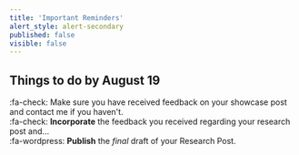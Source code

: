 ```yaml
---
title: 'Important Reminders'
alert_style: alert-secondary
published: false
visible: false
---
```


## Things to do by August 19
:fa-check: Make sure you have received feedback on your showcase post and contact me if you haven't.  
:fa-check: **Incorporate** the feedback you received regarding your research post and...   
:fa-wordpress: **Publish** the *final* draft of your Research Post.   
